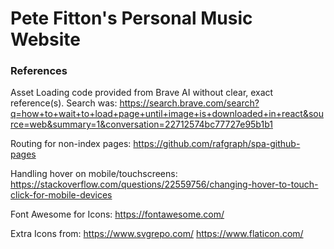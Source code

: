 # Pete Fitton's Personal Music Website

### References
Asset Loading code provided from Brave AI without clear, exact reference(s). Search was:
https://search.brave.com/search?q=how+to+wait+to+load+page+until+image+is+downloaded+in+react&source=web&summary=1&conversation=22712574bc77727e95b1b1

Routing for non-index pages:
https://github.com/rafgraph/spa-github-pages

Handling hover on mobile/touchscreens:
https://stackoverflow.com/questions/22559756/changing-hover-to-touch-click-for-mobile-devices

Font Awesome for Icons:
https://fontawesome.com/

Extra Icons from:
https://www.svgrepo.com/
https://www.flaticon.com/
